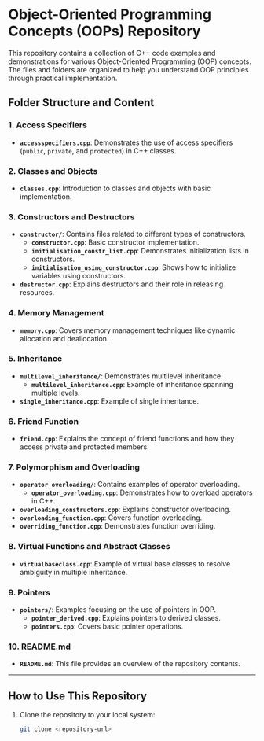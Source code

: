 # Object-Oriented Programming Concepts (OOPs) Repository

This repository contains a collection of C++ code examples and demonstrations for various Object-Oriented Programming (OOP) concepts. The files and folders are organized to help you understand OOP principles through practical implementation.

## Folder Structure and Content

### **1. Access Specifiers**
- **`accessspecifiers.cpp`**: Demonstrates the use of access specifiers (`public`, `private`, and `protected`) in C++ classes.

### **2. Classes and Objects**
- **`classes.cpp`**: Introduction to classes and objects with basic implementation.

### **3. Constructors and Destructors**
- **`constructor/`**: Contains files related to different types of constructors.
  - **`constructor.cpp`**: Basic constructor implementation.
  - **`initialisation_constr_list.cpp`**: Demonstrates initialization lists in constructors.
  - **`initialisation_using_constructor.cpp`**: Shows how to initialize variables using constructors.
- **`destructor.cpp`**: Explains destructors and their role in releasing resources.

### **4. Memory Management**
- **`memory.cpp`**: Covers memory management techniques like dynamic allocation and deallocation.

### **5. Inheritance**
- **`multilevel_inheritance/`**: Demonstrates multilevel inheritance.
  - **`multilevel_inheritance.cpp`**: Example of inheritance spanning multiple levels.
- **`single_inheritance.cpp`**: Example of single inheritance.

### **6. Friend Function**
- **`friend.cpp`**: Explains the concept of friend functions and how they access private and protected members.

### **7. Polymorphism and Overloading**
- **`operator_overloading/`**: Contains examples of operator overloading.
  - **`operator_overloading.cpp`**: Demonstrates how to overload operators in C++.
- **`overloading_constructors.cpp`**: Explains constructor overloading.
- **`overloading_function.cpp`**: Covers function overloading.
- **`overriding_function.cpp`**: Demonstrates function overriding.

### **8. Virtual Functions and Abstract Classes**
- **`virtualbaseclass.cpp`**: Example of virtual base classes to resolve ambiguity in multiple inheritance.

### **9. Pointers**
- **`pointers/`**: Examples focusing on the use of pointers in OOP.
  - **`pointer_derived.cpp`**: Explains pointers to derived classes.
  - **`pointers.cpp`**: Covers basic pointer operations.

### **10. README.md**
- **`README.md`**: This file provides an overview of the repository contents.

---

## How to Use This Repository

1. Clone the repository to your local system:
   ```bash
   git clone <repository-url>
